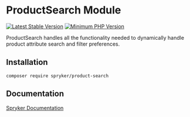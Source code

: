 # ProductSearch Module
[![Latest Stable Version](https://poser.pugx.org/spryker/product-search/v/stable.svg)](https://packagist.org/packages/spryker/product-search)
[![Minimum PHP Version](https://img.shields.io/badge/php-%3E%3D%208.0-8892BF.svg)](https://php.net/)

ProductSearch handles all the functionality needed to dynamically handle product attribute search and filter preferences.

## Installation

```
composer require spryker/product-search
```

## Documentation

[Spryker Documentation](https://docs.spryker.com)
